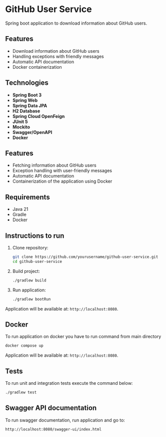 # GitHub User Service

Spring boot application to download information about GitHub users.


## Features

- Download information about GitHub users
- Handling exceptions with friendly messages
- Automatic API documentation
- Docker containerization
  

## Technologies

- **Spring Boot 3**
- **Spring Web**
- **Spring Data JPA**
- **H2 Database**
- **Spring Cloud OpenFeign**
- **JUnit 5**
- **Mockito**
- **Swagger/OpenAPI**
- **Docker**


## Features

- Fetching information about GitHub users
- Exception handling with user-friendly messages
- Automatic API documentation
- Containerization of the application using Docker


## Requirements

- Java 21
- Gradle
- Docker 


## Instructions to run

1. Clone repository:

    ```sh
    git clone https://github.com/yourusername/github-user-service.git
    cd github-user-service
    ```

2. Build project:

    ```sh
    ./gradlew build
    ```

3. Run application:

    ```sh
    ./gradlew bootRun
    ```

Application will be available at: `http://localhost:8080`.


## Docker

To run application on docker you have to run command 
from main directory

```sh
docker compose up
```

Application will be available at: `http://localhost:8080`.


## Tests

To run unit and integration tests execute the command below:

```sh
./gradlew test
```


## Swagger API documentation

To run swagger documentation, run application and go to: 

```
http://localhost:8080/swagger-ui/index.html
```